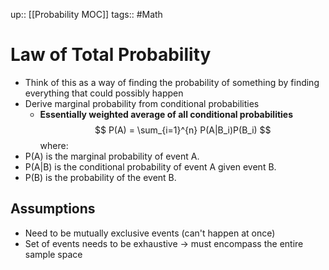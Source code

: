 up:: [[Probability MOC]]
tags:: #Math
# Law of Total Probability
- Think of this as a way of finding the probability of something by finding everything that could possibly happen
- Derive marginal probability from conditional probabilities
	- **Essentially weighted average of all conditional probabilities**
$$ P(A) = \sum_{i=1}^{n} P(A|B_i)P(B_i) $$
where:
- P(A) is the marginal probability of event A.
- P(A|B) is the conditional probability of event A given event B.
- P(B) is the probability of the event B​.

## Assumptions
- Need to be mutually exclusive events (can't happen at once)
- Set of events needs to be exhaustive -> must encompass the entire sample space